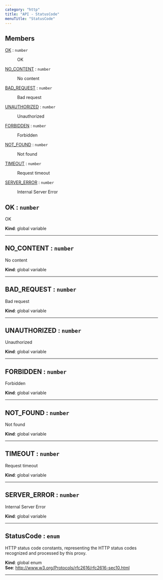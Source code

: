 ```yaml
---
category: "http"
title: "API - StatusCode"
menuTitle: "StatusCode"
---
```


## Members

<dl>
<dt><a href="#OK">OK</a> : <code>number</code></dt>
<dd><p>OK</p>
</dd>
<dt><a href="#NO_CONTENT">NO_CONTENT</a> : <code>number</code></dt>
<dd><p>No content</p>
</dd>
<dt><a href="#BAD_REQUEST">BAD_REQUEST</a> : <code>number</code></dt>
<dd><p>Bad request</p>
</dd>
<dt><a href="#UNAUTHORIZED">UNAUTHORIZED</a> : <code>number</code></dt>
<dd><p>Unauthorized</p>
</dd>
<dt><a href="#FORBIDDEN">FORBIDDEN</a> : <code>number</code></dt>
<dd><p>Forbidden</p>
</dd>
<dt><a href="#NOT_FOUND">NOT_FOUND</a> : <code>number</code></dt>
<dd><p>Not found</p>
</dd>
<dt><a href="#TIMEOUT">TIMEOUT</a> : <code>number</code></dt>
<dd><p>Request timeout</p>
</dd>
<dt><a href="#SERVER_ERROR">SERVER_ERROR</a> : <code>number</code></dt>
<dd><p>Internal Server Error</p>
</dd>
</dl>

## OK : <code>number</code>&nbsp;<a name="OK" href="https://github.com/seznam/ima/blob/v18.0.0-rc.2/packages/core/src/http/StatusCode.js#L15" target="_blank"><span class="icon"><i class="fas fa-external-link-alt fa-xs"></i></span></a>
OK

**Kind**: global variable  

* * *

## NO\_CONTENT : <code>number</code>&nbsp;<a name="NO_CONTENT" href="https://github.com/seznam/ima/blob/v18.0.0-rc.2/packages/core/src/http/StatusCode.js#L22" target="_blank"><span class="icon"><i class="fas fa-external-link-alt fa-xs"></i></span></a>
No content

**Kind**: global variable  

* * *

## BAD\_REQUEST : <code>number</code>&nbsp;<a name="BAD_REQUEST" href="https://github.com/seznam/ima/blob/v18.0.0-rc.2/packages/core/src/http/StatusCode.js#L29" target="_blank"><span class="icon"><i class="fas fa-external-link-alt fa-xs"></i></span></a>
Bad request

**Kind**: global variable  

* * *

## UNAUTHORIZED : <code>number</code>&nbsp;<a name="UNAUTHORIZED" href="https://github.com/seznam/ima/blob/v18.0.0-rc.2/packages/core/src/http/StatusCode.js#L36" target="_blank"><span class="icon"><i class="fas fa-external-link-alt fa-xs"></i></span></a>
Unauthorized

**Kind**: global variable  

* * *

## FORBIDDEN : <code>number</code>&nbsp;<a name="FORBIDDEN" href="https://github.com/seznam/ima/blob/v18.0.0-rc.2/packages/core/src/http/StatusCode.js#L43" target="_blank"><span class="icon"><i class="fas fa-external-link-alt fa-xs"></i></span></a>
Forbidden

**Kind**: global variable  

* * *

## NOT\_FOUND : <code>number</code>&nbsp;<a name="NOT_FOUND" href="https://github.com/seznam/ima/blob/v18.0.0-rc.2/packages/core/src/http/StatusCode.js#L50" target="_blank"><span class="icon"><i class="fas fa-external-link-alt fa-xs"></i></span></a>
Not found

**Kind**: global variable  

* * *

## TIMEOUT : <code>number</code>&nbsp;<a name="TIMEOUT" href="https://github.com/seznam/ima/blob/v18.0.0-rc.2/packages/core/src/http/StatusCode.js#L57" target="_blank"><span class="icon"><i class="fas fa-external-link-alt fa-xs"></i></span></a>
Request timeout

**Kind**: global variable  

* * *

## SERVER\_ERROR : <code>number</code>&nbsp;<a name="SERVER_ERROR" href="https://github.com/seznam/ima/blob/v18.0.0-rc.2/packages/core/src/http/StatusCode.js#L64" target="_blank"><span class="icon"><i class="fas fa-external-link-alt fa-xs"></i></span></a>
Internal Server Error

**Kind**: global variable  

* * *

## StatusCode : <code>enum</code>&nbsp;<a name="StatusCode" href="https://github.com/seznam/ima/blob/v18.0.0-rc.2/packages/core/src/http/StatusCode.js#L9" target="_blank"><span class="icon"><i class="fas fa-external-link-alt fa-xs"></i></span></a>
HTTP status code constants, representing the HTTP status codes recognized
and processed by this proxy.

**Kind**: global enum  
**See**: http://www.w3.org/Protocols/rfc2616/rfc2616-sec10.html  

* * *

